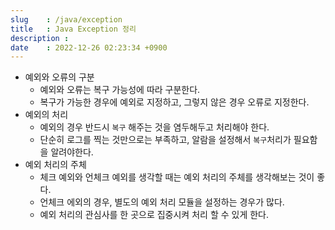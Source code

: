 ```yaml
---
slug    : /java/exception
title   : Java Exception 정리
description : 
date    : 2022-12-26 02:23:34 +0900
---
```


- 예외와 오류의 구분
  - 예외와 오류는 복구 가능성에 따라 구분한다.
  - 복구가 가능한 경우에 예외로 지정하고, 그렇지 않은 경우 오류로 지정한다.
- 예외의 처리
  - 예외의 경우 반드시 `복구` 해주는 것을 염두해두고 처리해야 한다.
  - 단순히 로그를 찍는 것만으로는 부족하고, 알람을 설정해서 `복구`처리가 필요함을 알려야한다.
- 예외 처리의 주체
  - 체크 예외와 언체크 예외를 생각할 때는 예외 처리의 주체를 생각해보는 것이 좋다.
  - 언체크 에외의 경우, 별도의 예외 처리 모듈을 설정하는 경우가 많다. 
  - 예외 처리의 관심사를 한 곳으로 집중시켜 처리 할 수 있게 한다. 
